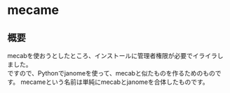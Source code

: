 # mecame
## 概要
mecabを使おうとしたところ、インストールに管理者権限が必要でイライラしました。  
ですので、Pythonでjanomeを使って、mecabと似たものを作るためのものです。
mecameという名前は単純にmecabとjanomeを合体したものです。